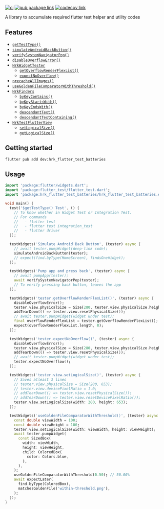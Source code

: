 [![ci][ci-badge]][ci-link]
[![pub package link][pub-badge]][pub-link]
[![codecov link][codecov-badge]][codecov-link]

A library to accumulate required flutter test helper and utility codes

## Features

- [`getTestType()`]
- [`simulateAndroidBackButton()`]
- [`verifySystemNavigatorPop()`]
- [`disableOverflowError()`]
- [`HrkWidgetTester`]
  - [`getOverflowRenderFlexList()`]
  - [`expectNoOverflow()`]
- [`precacheAllImages()`]
- [`useGoldenFileComparatorWithThreshold()`]
- [`HrkFinders`]
  - [`byKeyContains()`]
  - [`byKeyStartsWith()`]
  - [`byKeyEndsWith()`]
  - [`descendantText()`]
  - [`descendantTextContaining()`]
- [`HrkTestFlutterView`]
  - [`setLogicalSize()`]
  - [`getLogicalSize()`]

## Getting started

```console
flutter pub add dev:hrk_flutter_test_batteries
```

## Usage

```dart
import 'package:flutter/widgets.dart';
import 'package:flutter_test/flutter_test.dart';
import 'package:hrk_flutter_test_batteries/hrk_flutter_test_batteries.dart';

void main() {
  test('$getTestType() Test', () {
    // To know whether in Widget Test or Integration Test.
    // For commands
    //   - flutter test
    //   - flutter test integration_test
    //   - flutter driver
  });

  testWidgets('Simulate Android Back Button', (tester) async {
    // await tester.pumpWidget(deep-link code);
    simulateAndroidBackButton(tester);
    // expect(find.byType(HomeScreen), findsOneWidget);
  });

  testWidgets('Pump app and press back', (tester) async {
    // await pumpApp(tester);
    await verifySystemNavigatorPop(tester);
    // To verify pressing back button, leaves the app
  });

  testWidgets('tester.getOverflowRenderFlexList()', (tester) async {
    disableOverflowError();
    tester.view.physicalSize = Size(280, tester.view.physicalSize.height);
    addTearDown(() => tester.view.resetPhysicalSize());
    // await tester.pumpWidget(widget under test);
    final overflowRenderFlexList = tester.getOverflowRenderFlexList();
    expect(overflowRenderFlexList.length, 0);
  });

  testWidgets('tester.expectNoOverflow()', (tester) async {
    disableOverflowError();
    tester.view.physicalSize = Size(280, tester.view.physicalSize.height);
    addTearDown(() => tester.view.resetPhysicalSize());
    // await tester.pumpWidget(widget under test);
    tester.expectNoOverflow();
  });

  testWidgets('tester.view.setLogicalSize()', (tester) async {
    // Saves atleast 3 lines
    // tester.view.physicalSize = Size(280, 653);
    // tester.view.devicePixelRatio = 1.0;
    // addTearDown(() => tester.view.resetPhysicalSize());
    // addTearDown(() => tester.view.resetDevicePixelRatio());
    tester.view.setLogicalSize(width: 280, height: 653);
  });

  testWidgets('useGoldenFileComparatorWithThreshold()', (tester) async {
    const double viewWidth = 100;
    const double viewHeight = 100;
    tester.view.setLogicalSize(width: viewWidth, height: viewHeight);
    await tester.pumpWidget(
      const SizedBox(
        width: viewWidth,
        height: viewHeight,
        child: ColoredBox(
          color: Colors.blue,
        ),
      ),
    );
    useGoldenFileComparatorWithThreshold(0.50); // 50.00%
    await expectLater(
      find.byType(ColoredBox),
      matchesGoldenFile('within-threshold.png'),
    );
  });
}
```


[ci-badge]: https://github.com/hrishikesh-kadam/hrk_flutter_test_batteries/actions/workflows/ci.yaml/badge.svg
[ci-link]: https://github.com/hrishikesh-kadam/hrk_flutter_test_batteries/actions/workflows/ci.yaml
[pub-badge]: https://img.shields.io/pub/v/hrk_flutter_test_batteries.svg
[pub-link]: https://pub.dev/packages/hrk_flutter_test_batteries
[codecov-badge]: https://codecov.io/gh/hrishikesh-kadam/hrk_flutter_test_batteries/branch/main/graph/badge.svg
[codecov-link]: https://codecov.io/gh/hrishikesh-kadam/hrk_flutter_test_batteries
[`getTestType()`]: https://pub.dev/documentation/hrk_flutter_test_batteries/latest/hrk_flutter_test_batteries/getTestType.html
[`simulateAndroidBackButton()`]: https://pub.dev/documentation/hrk_flutter_test_batteries/latest/hrk_flutter_test_batteries/simulateAndroidBackButton.html
[`verifySystemNavigatorPop()`]: https://pub.dev/documentation/hrk_flutter_test_batteries/latest/hrk_flutter_test_batteries/verifySystemNavigatorPop.html
[`disableOverflowError()`]: https://pub.dev/documentation/hrk_flutter_test_batteries/latest/hrk_flutter_test_batteries/disableOverflowError.html
[`HrkWidgetTester`]: https://pub.dev/documentation/hrk_flutter_test_batteries/latest/hrk_flutter_test_batteries/HrkWidgetTester.html
[`getOverflowRenderFlexList()`]: https://pub.dev/documentation/hrk_flutter_test_batteries/latest/hrk_flutter_test_batteries/HrkWidgetTester/getOverflowRenderFlexList.html
[`expectNoOverflow()`]: https://pub.dev/documentation/hrk_flutter_test_batteries/latest/hrk_flutter_test_batteries/HrkWidgetTester/expectNoOverflow.html
[`precacheAllImages()`]: https://pub.dev/documentation/hrk_flutter_test_batteries/latest/hrk_flutter_test_batteries/precacheAllImages.html
[`useGoldenFileComparatorWithThreshold()`]: https://pub.dev/documentation/hrk_flutter_test_batteries/latest/hrk_flutter_test_batteries/useGoldenFileComparatorWithThreshold.html
[`HrkFinders`]: https://pub.dev/documentation/hrk_flutter_test_batteries/latest/hrk_flutter_test_batteries/HrkFinders.html
[`byKeyContains()`]: https://pub.dev/documentation/hrk_flutter_test_batteries/latest/hrk_flutter_test_batteries/HrkFinders/byKeyContains.html
[`byKeyStartsWith()`]: https://pub.dev/documentation/hrk_flutter_test_batteries/latest/hrk_flutter_test_batteries/HrkFinders/byKeyStartsWith.html
[`byKeyEndsWith()`]: https://pub.dev/documentation/hrk_flutter_test_batteries/latest/hrk_flutter_test_batteries/HrkFinders/byKeyEndsWith.html
[`descendantText()`]: https://pub.dev/documentation/hrk_flutter_test_batteries/latest/hrk_flutter_test_batteries/HrkFinders/descendantText.html
[`descendantTextContaining()`]: https://pub.dev/documentation/hrk_flutter_test_batteries/latest/hrk_flutter_test_batteries/HrkFinders/descendantTextContaining.html
[`HrkTestFlutterView`]: https://pub.dev/documentation/hrk_flutter_test_batteries/latest/hrk_flutter_test_batteries/HrkTestFlutterView.html
[`setLogicalSize()`]: https://pub.dev/documentation/hrk_flutter_test_batteries/latest/hrk_flutter_test_batteries/HrkTestFlutterView/setLogicalSize.html
[`getLogicalSize()`]: https://pub.dev/documentation/hrk_flutter_test_batteries/latest/hrk_flutter_test_batteries/HrkTestFlutterView/getLogicalSize.html
